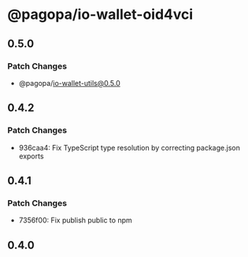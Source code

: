 # @pagopa/io-wallet-oid4vci

## 0.5.0

### Patch Changes

- @pagopa/io-wallet-utils@0.5.0

## 0.4.2

### Patch Changes

- 936caa4: Fix TypeScript type resolution by correcting package.json exports

## 0.4.1

### Patch Changes

- 7356f00: Fix publish public to npm

## 0.4.0
